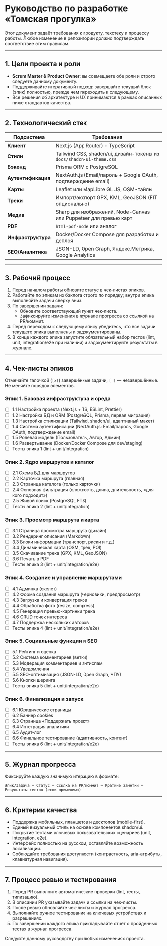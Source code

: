 # Руководство по разработке «Томская прогулка»

Этот документ задаёт требования к продукту, техстеку и процессу работы. Любое изменение в репозитории должно подтверждать соответствие этим правилам.

---

## 1. Цели проекта и роли
- **Scrum Master & Product Owner**: вы совмещаете обе роли и строго следуете данному документу.
- Поддерживайте итеративный подход: завершайте текущий блок (эпик) полностью, прежде чем переходить к следующему.
- Все решения об архитектуре и UX принимаются в рамках описанных ниже стандартов качества.

---

## 2. Технологический стек
| Подсистема | Требования |
|------------|------------|
| **Клиент** | Next.js (App Router) + TypeScript |
| **Стили** | Tailwind CSS, shadcn/ui, дизайн-токены из `docs/shadcn-ui-theme.css` |
| **Бэкенд** | Prisma ORM с PostgreSQL |
| **Аутентификация** | NextAuth.js (Email/пароль + Google OAuth, подтверждение email) |
| **Карты** | Leaflet или MapLibre GL JS, OSM-тайлы |
| **Треки** | Импорт/экспорт GPX, KML, GeoJSON (FIT опционально) |
| **Медиа** | Sharp для изображений, Node-Canvas или Puppeteer для превью карт |
| **PDF** | `html-pdf-node` или аналог |
| **Инфраструктура** | Docker/Docker Compose для разработки и деплоя |
| **SEO/Аналитика** | JSON-LD, Open Graph, Яндекс.Метрика, Google Analytics |

---

## 3. Рабочий процесс
1. Перед началом работы обновите статус в чек-листах эпиков.
2. Работайте по эпикам из бэклога строго по порядку; внутри эпика выполняйте задачи сверху вниз.
3. По завершении задачи:
   - Обновите соответствующий пункт чек-листа.
   - Зафиксируйте изменения в журнале прогресса со ссылкой на PR/коммит.
4. Перед переходом к следующему эпику убедитесь, что все задачи текущего эпика выполнены и задокументированы.
5. В конце каждого эпика запустите обязательный набор тестов (lint, unit, integration/e2e при наличии) и задокументируйте результаты в журнале.

---

## 4. Чек-листы эпиков
Отмечайте галочкой (`[x]`) завершённые задачи, `[ ]` — незавершённые. Не меняйте порядок элементов.

### Эпик 1. Базовая инфраструктура и среда
- [ ] 1.1 Настройка проекта (Next.js + TS, ESLint, Prettier)
- [ ] 1.2 Настройка БД и ORM (PostgreSQL, Prisma, первая миграция)
- [ ] 1.3 Настройка стилизации (Tailwind, shadcn/ui, адаптивный макет)
- [ ] 1.4 Система аутентификации (NextAuth.js: Email/пароль, Google OAuth, подтверждение email)
- [ ] 1.5 Ролевая модель (Пользователь, Автор, Админ)
- [ ] 1.6 Развертывание (Docker/Docker Compose для dev/staging)
- [ ] Тесты эпика 1 (lint + unit/integration)

### Эпик 2. Ядро маршрутов и каталог
- [ ] 2.1 Схема БД для маршрутов
- [ ] 2.2 Карточка маршрута (главная)
- [ ] 2.3 Страница каталога (только карточки)
- [ ] 2.4 Основная фильтрация (сложность, длина, длительность, «для кого подходит»)
- [ ] 2.5 Живой поиск (PostgreSQL FTS)
- [ ] Тесты эпика 2 (lint + unit/integration)

### Эпик 3. Просмотр маршрута и карта
- [ ] 3.1 Страница просмотра маршрута (дизайн)
- [ ] 3.2 Рендеринг описания (Markdown)
- [ ] 3.3 Блоки информации (транспорт, риски и т.д.)
- [ ] 3.4 Динамическая карта (OSM, трек, POI)
- [ ] 3.5 Скачивание трека (GPX, KML, GeoJSON)
- [ ] 3.6 Печать в PDF
- [ ] Тесты эпика 3 (lint + unit/integration/e2e)

### Эпик 4. Создание и управление маршрутами
- [ ] 4.1 Админка (скелет)
- [ ] 4.2 Форма создания маршрута (черновики, предпросмотр)
- [ ] 4.3 Загрузка и конвертация треков
- [ ] 4.4 Обработка фото (resize, compress)
- [ ] 4.5 Генерация превью-картинки трека
- [ ] 4.6 CRUD точек интереса
- [ ] 4.7 Поддержка нескольких авторов
- [ ] Тесты эпика 4 (lint + unit/integration/e2e)

### Эпик 5. Социальные функции и SEO
- [ ] 5.1 Рейтинг и оценка
- [ ] 5.2 Система комментариев (ветки)
- [ ] 5.3 Модерация комментариев и антиспам
- [ ] 5.4 Уведомления
- [ ] 5.5 SEO-оптимизация (JSON-LD, Open Graph, ЧПУ)
- [ ] 5.6 Кнопки шеринга
- [ ] Тесты эпика 5 (lint + unit/integration/e2e)

### Эпик 6. Финализация и запуск
- [ ] 6.1 Юридические страницы
- [ ] 6.2 Баннер cookies
- [ ] 6.3 Страница «Поддержать проект»
- [ ] 6.4 Интеграция аналитики
- [ ] 6.5 Аудит-лог
- [ ] 6.6 Финальное тестирование (адаптивность, контент)
- [ ] Тесты эпика 6 (lint + unit/integration/e2e)

---

## 5. Журнал прогресса
Фиксируйте каждую значимую итерацию в формате:
```
Эпик/Задача — Статус — Ссылка на PR/коммит — Краткие заметки — Результаты тестов (если применимо)
```

---

## 6. Критерии качества
- Поддержка мобильных, планшетов и десктопов (mobile-first).
- Единый визуальный стиль на основе компонентов shadcn/ui.
- Покрытие тестами ключевых пользовательских сценариев (unit, integration, e2e).
- Интерфейс полностью на русском, оставляйте возможность локализации.
- Соблюдайте требования доступности (контрастность, aria-атрибуты, клавиатурная навигация).

---

## 7. Процесс ревью и тестирования
1. Перед PR выполните автоматические проверки (lint, тесты, типизацию).
2. В описании PR указывайте задачи и ссылки на чек-листы.
3. После ревью обновляйте чек-листы и журнал прогресса.
4. Выполняйте ручное тестирование на ключевых устройствах и разрешениях.
5. По завершении каждого эпика прикладывайте отчёт о пройденных тестах в журнал прогресса.

Следуйте данному руководству при любых изменениях проекта.
